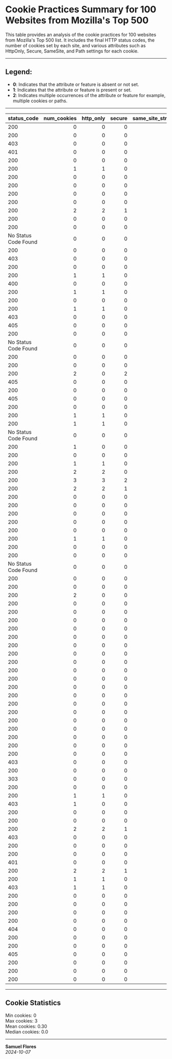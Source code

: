 # Cookie Practices Summary for 100 Websites from Mozilla's Top 500
This table provides an analysis of the cookie practices for 100 websites from Mozilla's Top 500 list. It includes the final HTTP status codes, the number of cookies set by each site, and various attributes such as HttpOnly, Secure, SameSite, and Path settings for each cookie.

---
## Legend:

- **0**: Indicates that the attribute or feature is absent or not set.
- **1**: Indicates that the attribute or feature is present or set.
- **2**: Indicates multiple occurrences of the attribute or feature for example, multiple cookies or paths.

---

| status_code          |   num_cookies |   http_only |   secure |   same_site_strict |   same_site_lax |   same_site_none |   path_set |   path_not_root | site                   |
|:---------------------|--------------:|------------:|---------:|-------------------:|----------------:|-----------------:|-----------:|----------------:|:-----------------------|
| 200                  |             0 |           0 |        0 |                  0 |               0 |                0 |          0 |               0 | huawei_com             |
| 200                  |             0 |           0 |        0 |                  0 |               0 |                0 |          0 |               0 | eventbrite_com         |
| 403                  |             0 |           0 |        0 |                  0 |               0 |                0 |          0 |               0 | ign_com                |
| 401                  |             0 |           0 |        0 |                  0 |               0 |                0 |          0 |               0 | fifa_com               |
| 200                  |             0 |           0 |        0 |                  0 |               0 |                0 |          0 |               0 | estadao_com_br         |
| 200                  |             1 |           1 |        0 |                  0 |               0 |                0 |          0 |               1 | themeforest_net        |
| 200                  |             0 |           0 |        0 |                  0 |               0 |                0 |          0 |               0 | giphy_com              |
| 200                  |             0 |           0 |        0 |                  0 |               0 |                0 |          0 |               0 | usgs_gov               |
| 200                  |             0 |           0 |        0 |                  0 |               0 |                0 |          0 |               0 | surveymonkey_com       |
| 200                  |             0 |           0 |        0 |                  0 |               0 |                0 |          0 |               0 | abc_es                 |
| 200                  |             2 |           2 |        1 |                  0 |               0 |                0 |          0 |               2 | google_it              |
| 200                  |             0 |           0 |        0 |                  0 |               0 |                0 |          0 |               0 | stanford_edu           |
| 200                  |             0 |           0 |        0 |                  0 |               0 |                0 |          0 |               0 | plos_org               |
| No Status Code Found |             0 |           0 |        0 |                  0 |               0 |                0 |          0 |               0 | gfycat_com             |
| 200                  |             0 |           0 |        0 |                  0 |               0 |                0 |          0 |               0 | cpanel_net             |
| 403                  |             0 |           0 |        0 |                  0 |               0 |                0 |          0 |               0 | tripadvisor_com        |
| 200                  |             0 |           0 |        0 |                  0 |               0 |                0 |          0 |               0 | alibaba_com            |
| 200                  |             1 |           1 |        0 |                  0 |               0 |                0 |          0 |               1 | medium_com             |
| 400                  |             0 |           0 |        0 |                  0 |               0 |                0 |          0 |               0 | bp0_blogger_com        |
| 200                  |             1 |           1 |        0 |                  0 |               0 |                0 |          0 |               1 | apnews_com             |
| 200                  |             0 |           0 |        0 |                  0 |               0 |                0 |          0 |               0 | files_wordpress_com    |
| 200                  |             1 |           1 |        0 |                  0 |               0 |                0 |          0 |               1 | vistaprint_com         |
| 403                  |             0 |           0 |        0 |                  0 |               0 |                0 |          0 |               0 | icann_org              |
| 405                  |             0 |           0 |        0 |                  0 |               0 |                0 |          0 |               0 | amazon_fr              |
| 200                  |             0 |           0 |        0 |                  0 |               0 |                0 |          0 |               0 | bbc_com                |
| No Status Code Found |             0 |           0 |        0 |                  0 |               0 |                0 |          0 |               0 | jimdofree_com          |
| 200                  |             0 |           0 |        0 |                  0 |               0 |                0 |          0 |               0 | gettyimages_com        |
| 200                  |             0 |           0 |        0 |                  0 |               0 |                0 |          0 |               0 | utexas_edu             |
| 200                  |             2 |           0 |        2 |                  0 |               0 |                2 |          2 |               0 | dailymotion_com        |
| 405                  |             0 |           0 |        0 |                  0 |               0 |                0 |          0 |               0 | wiley_com              |
| 200                  |             0 |           0 |        0 |                  0 |               0 |                0 |          0 |               0 | bestfreecams_club      |
| 405                  |             0 |           0 |        0 |                  0 |               0 |                0 |          0 |               0 | sedoparking_com        |
| 200                  |             0 |           0 |        0 |                  0 |               0 |                0 |          0 |               0 | es_wikipedia_org       |
| 200                  |             1 |           1 |        0 |                  0 |               0 |                0 |          0 |               1 | mediafire_com          |
| 200                  |             1 |           1 |        0 |                  0 |               0 |                0 |          0 |               1 | t_co                   |
| No Status Code Found |             0 |           0 |        0 |                  0 |               0 |                0 |          0 |               0 | ssl_images_amazon_com  |
| 200                  |             1 |           0 |        0 |                  0 |               0 |                0 |          0 |               1 | webmd_com              |
| 200                  |             0 |           0 |        0 |                  0 |               0 |                0 |          0 |               0 | 20minutos_es           |
| 200                  |             1 |           1 |        0 |                  0 |               0 |                0 |          0 |               1 | calendar_google_com    |
| 200                  |             2 |           2 |        0 |                  0 |               0 |                0 |          0 |               2 | discord_com            |
| 200                  |             3 |           3 |        2 |                  0 |               2 |                0 |          2 |               1 | substack_com           |
| 200                  |             2 |           2 |        1 |                  0 |               0 |                0 |          0 |               2 | google_ru              |
| 200                  |             0 |           0 |        0 |                  0 |               0 |                0 |          0 |               0 | arxiv_org              |
| 200                  |             0 |           0 |        0 |                  0 |               0 |                0 |          0 |               0 | zippyshare_com         |
| 200                  |             0 |           0 |        0 |                  0 |               0 |                0 |          0 |               0 | mirror_co_uk           |
| 200                  |             0 |           0 |        0 |                  0 |               0 |                0 |          0 |               0 | sites_google_com       |
| 200                  |             0 |           0 |        0 |                  0 |               0 |                0 |          0 |               0 | espn_com               |
| 200                  |             1 |           1 |        0 |                  0 |               0 |                0 |          0 |               1 | groups_google_com      |
| 200                  |             0 |           0 |        0 |                  0 |               0 |                0 |          0 |               0 | blog_google            |
| 200                  |             0 |           0 |        0 |                  0 |               0 |                0 |          0 |               0 | thesun_co_uk           |
| No Status Code Found |             0 |           0 |        0 |                  0 |               0 |                0 |          0 |               0 | rapidshare_com         |
| 200                  |             0 |           0 |        0 |                  0 |               0 |                0 |          0 |               0 | aliexpress_com         |
| 200                  |             0 |           0 |        0 |                  0 |               0 |                0 |          0 |               0 | nature_com             |
| 200                  |             2 |           0 |        0 |                  0 |               0 |                0 |          0 |               2 | buzzfeed_com           |
| 200                  |             0 |           0 |        0 |                  0 |               0 |                0 |          0 |               0 | e_monsite_com          |
| 200                  |             0 |           0 |        0 |                  0 |               0 |                0 |          0 |               0 | doi_org                |
| 200                  |             0 |           0 |        0 |                  0 |               0 |                0 |          0 |               0 | unesco_org             |
| 200                  |             0 |           0 |        0 |                  0 |               0 |                0 |          0 |               0 | ftc_gov                |
| 200                  |             0 |           0 |        0 |                  0 |               0 |                0 |          0 |               0 | afternic_com           |
| 200                  |             0 |           0 |        0 |                  0 |               0 |                0 |          0 |               0 | rtve_es                |
| 200                  |             0 |           0 |        0 |                  0 |               0 |                0 |          0 |               0 | jstor_org              |
| 200                  |             0 |           0 |        0 |                  0 |               0 |                0 |          0 |               0 | pinterest_com          |
| 200                  |             0 |           0 |        0 |                  0 |               0 |                0 |          0 |               0 | trustpilot_com         |
| 200                  |             0 |           0 |        0 |                  0 |               0 |                0 |          0 |               0 | tools_google_com       |
| 200                  |             0 |           0 |        0 |                  0 |               0 |                0 |          0 |               0 | search_yahoo_com       |
| 200                  |             0 |           0 |        0 |                  0 |               0 |                0 |          0 |               0 | www_canalblog_com      |
| 200                  |             0 |           0 |        0 |                  0 |               0 |                0 |          0 |               0 | shutterstock_com       |
| 200                  |             0 |           0 |        0 |                  0 |               0 |                0 |          0 |               0 | discord_gg             |
| 200                  |             0 |           0 |        0 |                  0 |               0 |                0 |          0 |               0 | lemonde_fr             |
| 200                  |             0 |           0 |        0 |                  0 |               0 |                0 |          0 |               0 | netvibes_com           |
| 200                  |             0 |           0 |        0 |                  0 |               0 |                0 |          0 |               0 | radiofrance_fr         |
| 200                  |             0 |           0 |        0 |                  0 |               0 |                0 |          0 |               0 | liveinternet_ru        |
| 200                  |             0 |           0 |        0 |                  0 |               0 |                0 |          0 |               0 | lefigaro_fr            |
| 403                  |             0 |           0 |        0 |                  0 |               0 |                0 |          0 |               0 | newsweek_com           |
| 200                  |             0 |           0 |        0 |                  0 |               0 |                0 |          0 |               0 | abril_com_br           |
| 303                  |             0 |           0 |        0 |                  0 |               0 |                0 |          0 |               0 | ebay_com               |
| 200                  |             0 |           0 |        0 |                  0 |               0 |                0 |          0 |               0 | dailymail_co_uk        |
| 200                  |             1 |           1 |        0 |                  0 |               0 |                0 |          0 |               1 | plesk_com              |
| 403                  |             1 |           0 |        0 |                  0 |               0 |                0 |          1 |               0 | samsung_com            |
| 200                  |             0 |           0 |        0 |                  0 |               0 |                0 |          0 |               0 | alexa_com              |
| 200                  |             0 |           0 |        0 |                  0 |               0 |                0 |          0 |               0 | intel_com              |
| 200                  |             2 |           2 |        1 |                  0 |               0 |                0 |          0 |               2 | google_co_uk           |
| 403                  |             0 |           0 |        0 |                  0 |               0 |                0 |          0 |               0 | scmp_com               |
| 200                  |             0 |           0 |        0 |                  0 |               0 |                0 |          0 |               0 | t_online_de            |
| 200                  |             0 |           0 |        0 |                  0 |               0 |                0 |          0 |               0 | target_com             |
| 401                  |             0 |           0 |        0 |                  0 |               0 |                0 |          0 |               0 | reuters_com            |
| 200                  |             2 |           2 |        1 |                  0 |               0 |                0 |          0 |               2 | google_com_br          |
| 200                  |             1 |           1 |        0 |                  0 |               0 |                0 |          0 |               1 | adssettings_google_com |
| 403                  |             1 |           1 |        0 |                  0 |               0 |                0 |          0 |               1 | pixabay_com            |
| 200                  |             0 |           0 |        0 |                  0 |               0 |                0 |          0 |               0 | thetimes_co_uk         |
| 200                  |             0 |           0 |        0 |                  0 |               0 |                0 |          0 |               0 | pt_wikipedia_org       |
| 200                  |             0 |           0 |        0 |                  0 |               0 |                0 |          0 |               0 | abc_net_au             |
| 200                  |             0 |           0 |        0 |                  0 |               0 |                0 |          0 |               0 | theglobeandmail_com    |
| 404                  |             0 |           0 |        0 |                  0 |               0 |                0 |          0 |               0 | googleusercontent_com  |
| 200                  |             0 |           0 |        0 |                  0 |               0 |                0 |          0 |               0 | php_net                |
| 200                  |             0 |           0 |        0 |                  0 |               0 |                0 |          0 |               0 | cpanel_com             |
| 405                  |             0 |           0 |        0 |                  0 |               0 |                0 |          0 |               0 | amazon_co_uk           |
| 200                  |             0 |           0 |        0 |                  0 |               0 |                0 |          0 |               0 | microsoft_com          |
| 200                  |             0 |           0 |        0 |                  0 |               0 |                0 |          0 |               0 | plus_google_com        |
| 200                  |             0 |           0 |        0 |                  0 |               0 |                0 |          0 |               0 | marca_com              |

---
## Cookie Statistics

Min cookies: 0  
Max cookies: 3  
Mean cookies: 0.30  
Median cookies: 0.0  

---

**Samuel Flores**  
_2024-10-07_